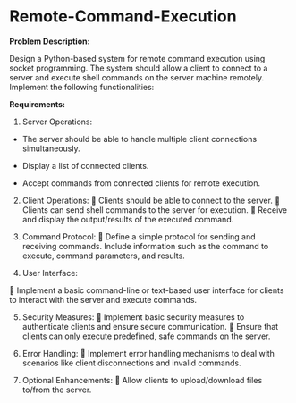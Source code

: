 # Remote-Command-Execution
**Problem Description:**

Design a Python-based system for remote command execution using socket programming. The system should allow a client to connect to a server and execute shell commands on the server machine remotely. Implement the following functionalities:

**Requirements:**

1. Server Operations:

- The server should be able to handle multiple client connections simultaneously.
  
- Display a list of connected clients.

- Accept commands from connected clients for remote execution.
2. Client Operations:
 Clients should be able to connect to the server.
 Clients can send shell commands to the server for execution.
 Receive and display the output/results of the executed command.
3. Command Protocol:
 Define a simple protocol for sending and receiving commands. Include information
such as the command to execute, command parameters, and results.

4. User Interface:

 Implement a basic command-line or text-based user interface for clients to interact
with the server and execute commands.

5. Security Measures:
 Implement basic security measures to authenticate clients and ensure secure
communication.
 Ensure that clients can only execute predefined, safe commands on the server.
6. Error Handling:
 Implement error handling mechanisms to deal with scenarios like client
disconnections and invalid commands.

7. Optional Enhancements:
 Allow clients to upload/download files to/from the server.
